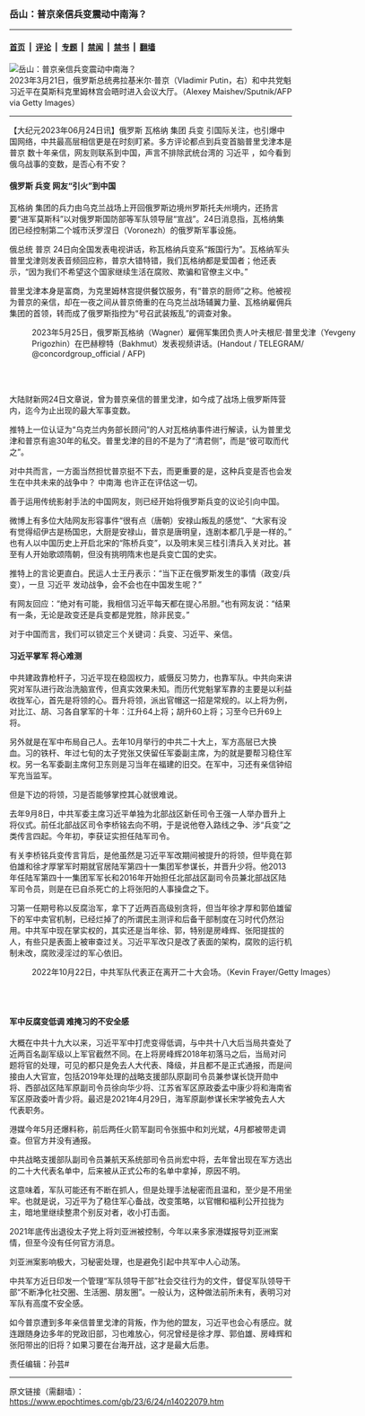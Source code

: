 ### 岳山：普京亲信兵变震动中南海？

---

#### [首页](../../../..?n14022079) &nbsp;|&nbsp; [评论](../../../../../epoch-comment?n14022079) &nbsp;|&nbsp; [专题](../../../../../epoch-special?n14022079) &nbsp;|&nbsp; [禁闻](../../../../../epoch-news?n14022079) &nbsp;|&nbsp; [禁书](../../../../../books?n14022079) &nbsp;|&nbsp; [翻墙](https://github.com/gfw-breaker/nogfw/blob/master/README.md?n14022079)


<div><img alt="岳山：普京亲信兵变震动中南海？" class="attachment-djy_600_400 size-djy_600_400 wp-post-image" src="https://i.epochtimes.com/assets/uploads/2023/06/id14014655-Xi-Jinping-Putin-GettyImages-1248967076-1200x653-600x400.jpg"/>
<div class="caption">
 2023年3月21日，俄罗斯总统弗拉基米尔‧普京（Vladimir Putin，右）和中共党魁习近平在莫斯科克里姆林宫会晤时进入会议大厅。（Alexey Maishev/Sputnik/AFP via Getty Images）
</div></div><hr/><div class="post_content" id="artbody" itemprop="articleBody">
 <!-- article content begin -->
 <p>
  【大纪元2023年06月24日讯】俄罗斯
  <ok href="https://www.epochtimes.com/gb/tag/%E7%93%A6%E6%A0%BC%E7%BA%B3.html">
   瓦格纳
  </ok>
  集团
  <ok href="https://www.epochtimes.com/gb/tag/%E5%85%B5%E5%8F%98.html">
   兵变
  </ok>
  引国际关注，也引爆中国网络，中共最高层相信更是在时刻盯紧。多方评论都点到兵变首脑普里戈津本是
  <ok href="https://www.epochtimes.com/gb/tag/%E6%99%AE%E4%BA%AC.html">
   普京
  </ok>
  数十年亲信，网友则联系到中国，声言不排除武统台湾的
  <ok href="https://www.epochtimes.com/gb/tag/%E4%B9%A0%E8%BF%91%E5%B9%B3.html">
   习近平
  </ok>
  ，如今看到俄乌战事的变数，是否心有不安？
 </p>
 <h4>
  俄罗斯
  <ok href="https://www.epochtimes.com/gb/tag/%E5%85%B5%E5%8F%98.html">
   兵变
  </ok>
  网友“引火”到中国
 </h4>
 <p>
  <ok href="https://www.epochtimes.com/gb/tag/%E7%93%A6%E6%A0%BC%E7%BA%B3.html">
   瓦格纳
  </ok>
  集团的兵力由乌克兰战场上开回俄罗斯边境州罗斯托夫州境内，还扬言要“进军莫斯科”以对俄罗斯国防部等军队领导层“宣战”。24日消息指，瓦格纳集团已经控制第二个城市沃罗涅日（Voronezh）的俄罗斯军事设施。
 </p>
 <p>
  俄总统
  <ok href="https://www.epochtimes.com/gb/tag/%E6%99%AE%E4%BA%AC.html">
   普京
  </ok>
  24日向全国发表电视讲话，称瓦格纳兵变系“叛国行为”。瓦格纳军头普里戈津则发表音频回应称，普京大错特错，我们瓦格纳都是爱国者；他还表示，“因为我们不希望这个国家继续生活在腐败、欺骗和官僚主义中。”
 </p>
 <p>
  普里戈津本身是富商，为克里姆林宫提供餐饮服务，有“普京的厨师”之称。他被视为普京的亲信，却在一夜之间从普京倚重的在乌克兰战场辅翼力量、瓦格纳雇佣兵集团的首领，转而成了俄罗斯指控为“号召武装叛乱”的调查对象。
 </p>
 <figure aria-describedby="caption-attachment-14016274" class="wp-caption aligncenter" id="attachment_14016274" style="width: 600px">
  <ok href="https://i.epochtimes.com/assets/uploads/2023/06/id14016274-000_33G64UN.jpg" target="_blank">
   <img alt="" class="size-large wp-image-14016274" src="https://i.epochtimes.com/assets/uploads/2023/06/id14016274-000_33G64UN-600x337.jpg"/>
  </ok>
  <br/><figcaption class="wp-caption-text" id="caption-attachment-14016274">
   2023年5月25日，俄罗斯瓦格纳（Wagner）雇佣军集团负责人叶夫根尼‧普里戈津（Yevgeny Prigozhin）在巴赫穆特（Bakhmut）发表视频讲话。(Handout / TELEGRAM/ @concordgroup_official / AFP)
  </figcaption><br/>
 </figure><br/>
 <p>
  大陆财新网24日文章说，曾为普京亲信的普里戈津，如今成了战场上俄罗斯阵营内，迄今为止出现的最大军事变数。
 </p>
 <p>
  推特上一位认证为“乌克兰内务部长顾问”的人对瓦格纳事件进行解读，认为普里戈津和普京有逾30年的私交。普里戈津的目的不是为了“清君侧”，而是“彼可取而代之”。
 </p>
 <p>
  对中共而言，一方面当然担忧普京挺不下去，而更重要的是，这种兵变是否也会发生在中共未来的战争中？
  <ok href="https://www.epochtimes.com/gb/tag/%E4%B8%AD%E5%8D%97%E6%B5%B7.html">
   中南海
  </ok>
  也许正在评估这一切。
 </p>
 <p>
  善于运用传统影射手法的中国网友，则已经开始将俄罗斯兵变的议论引向中国。
 </p>
 <p>
  微博上有多位大陆网友形容事件“很有点（唐朝）安禄山叛乱的感觉”、“大家有没有觉得绍伊古是杨国忠，大厨是安禄山，普京是唐明皇，连剧本都几乎是一样的。” ​也有人以中国历史上开启北宋的“陈桥兵变”，以及明末吴三桂引清兵入关对比。甚至有人开始歌颂隋朝，但没有挑明隋末也是兵变亡国的史实。
 </p>
 <p>
  推特上的言论更直白。民运人士王丹表示：“当下正在俄罗斯发生的事情（政变/兵变），一旦
  <ok href="https://www.epochtimes.com/gb/tag/%E4%B9%A0%E8%BF%91%E5%B9%B3.html">
   习近平
  </ok>
  发动战争，会不会也在中国发生呢？”
 </p>
 <p>
  有网友回应：“绝对有可能，我相信习近平每天都在提心吊胆。”也有网友说：“结果有一条，无论是政变还是兵变都是党胜，除非民变。”
 </p>
 <div data-testid="cellInnerDiv">
  <div class="css-1dbjc4n r-1igl3o0 r-qklmqi r-1adg3ll r-1ny4l3l">
   <div class="css-1dbjc4n">
    <article class="css-1dbjc4n r-1cuuowz r-1loqt21 r-18u37iz r-1ny4l3l r-1udh08x r-1qhn6m8 r-i023vh r-o7ynqc r-6416eg" data-testid="tweet" tabindex="0">
     <div class="css-1dbjc4n r-eqz5dr r-16y2uox r-1wbh5a2">
      <div class="css-1dbjc4n r-16y2uox r-1wbh5a2 r-1ny4l3l">
       <div class="css-1dbjc4n r-18u37iz">
        <div class="css-1dbjc4n r-1iusvr4 r-16y2uox r-1777fci r-kzbkwu">
         <div class="css-1dbjc4n">
          <div class="css-1dbjc4n r-1ta3fxp r-18u37iz r-1wtj0ep r-1s2bzr4 r-1mdbhws" id="id__7b8rl6dm4oo">
           <div class="css-1dbjc4n r-18u37iz r-1h0z5md">
            对于中国而言，我们可以锁定三个关键词：兵变、习近平、亲信。
           </div>
          </div>
         </div>
        </div>
       </div>
      </div>
     </div>
    </article>
   </div>
  </div>
 </div>
 <h4>
  习近平掌军 将心难测
 </h4>
 <p>
  中共建政靠枪杆子，习近平现在稳固权力，威慑反习势力，也靠军队。中共向来讲究对军队进行政治洗脑宣传，但真实效果未知。而历代党魁掌军靠的主要是以利益收拢军心，首先是将领的心。晋升将领，派出官帽这一招是常规的。以上将为例，对比江、胡、习各自掌军的十年：江升64上将；胡升60上将；习至今已升69上将。
 </p>
 <p>
  另外就是在军中布局自己人。去年10月举行的中共二十大上，军方高层已大换血。习的铁杆、年过七旬的太子党张又侠留任军委副主席，为的就是要帮习稳住军权。另一名军委副主席何卫东则是习当年在福建的旧交。在军中，习还有亲信钟绍军充当监军。
 </p>
 <p>
  但是下边的将领，习是否能够掌控其心就很难说。
 </p>
 <p>
  去年9月8日，中共军委主席习近平单独为北部战区新任司令王强一人举办晋升上将仪式。前任北部战区司令李桥铭去向不明，于是说他卷入路线之争、涉“兵变”之类传言四起。今年初，李获证实担任陆军司令。
 </p>
 <p>
  有关李桥铭兵变传言背后，是他虽然是习近平军改期间被提升的将领，但毕竟在郭伯雄和徐才厚掌军时期就官居陆军第四十一集团军参谋长，并晋升少将。他2013年任陆军第四十一集团军军长和2016年开始担任北部战区副司令员兼北部战区陆军司令员，则是在已自杀死亡的上将张阳的人事操盘之下。
 </p>
 <p>
  习第一任期号称以反腐治军，拿下了近两百高级别贪将，但当年徐才厚和郭伯雄留下的军中卖官机制，已经烂掉了的所谓民主测评和后备干部制度在习时代仍然沿用。中共军中现在掌实权的，其实还是当年徐、郭，特别是房峰辉、张阳提拔的人，有些只是表面上被审查过关。习近平军改只是改了表面的架构，腐败的运行机制未改，腐败浸淫过的军心依旧。
 </p>
 <figure aria-describedby="caption-attachment-13852812" class="wp-caption aligncenter" id="attachment_13852812" style="width: 600px">
  <ok href="https://i.epochtimes.com/assets/uploads/2022/10/id13852812-GettyImages-1435523829_light.jpg" target="_blank">
   <img alt="" class="size-large wp-image-13852812" src="https://i.epochtimes.com/assets/uploads/2022/10/id13852812-GettyImages-1435523829_light-600x401.jpg"/>
  </ok>
  <br/><figcaption class="wp-caption-text" id="caption-attachment-13852812">
   2022年10月22日，中共军队代表正在离开二十大会场。（Kevin Frayer/Getty Images）
  </figcaption><br/>
 </figure><br/>
 <h4>
  军中反腐变低调 难掩习的不安全感
 </h4>
 <p>
  大概在中共十九大以来，习近平军中打虎变得低调，与中共十八大后当局共查处了近两百名副军级以上军官截然不同。在上将房峰辉2018年初落马之后，当局对问题将官的处理，可见的都只是免去人大代表、降级，并且都不是正式通报，而是间接由人大官宣，包括2019年处理的战略支援部队原副司令员兼参谋长饶开勋中将、西部战区陆军原副司令员徐向华少将、江苏省军区原政委孟中康少将和海南省军区原政委叶青少将。最迟是2021年4月29日，海军原副参谋长宋学被免去人大代表职务。
 </p>
 <p>
  港媒今年5月还爆料称，前后两任火箭军副司令张振中和刘光斌，4月都被带走调查。但官方并没有通报。
 </p>
 <p>
  中共战略支援部队副司令员兼航天系统部司令员尚宏中将，去年曾出现在军方选出的二十大代表名单中，后来被从正式公布的名单中拿掉，原因不明。
 </p>
 <p>
  这意味着，军队可能还有不断在抓人，但是处理手法秘密而且温和，至少是不用坐牢。也就是说，习近平为了稳住军心备战，改变策略，以官帽和福利公开拉拢为主，暗地里继续整肃个别反对者，收小打击面。
 </p>
 <p>
  2021年底传出退役太子党上将刘亚洲被控制，今年以来多家港媒报导刘亚洲案情，但至今没有任何官方消息。
 </p>
 <p>
  刘亚洲案影响极大，习秘密处理，也是避免引起中共军中人心动荡。
 </p>
 <p>
  中共军方近日印发一个管理“军队领导干部”社会交往行为的文件，督促军队领导干部“不断净化社交圈、生活圈、朋友圈”。一般认为，这种做法前所未有，表明习对军队有高度不安全感。
 </p>
 <p>
  如今普京遭到多年亲信普里戈津的背叛，作为他的盟友，习近平也会心有感应。就连跟随身边多年的党政旧部，习也难放心，何况曾经是徐才厚、郭伯雄、房峰辉和张阳带出的旧将？如果习要在台海开战，这才是最大后患。
 </p>
 <p>
  责任编辑：孙芸#
 </p>
 <!-- article content end -->
 <div id="below_article_ad">
 </div>
</div>


---

原文链接（需翻墙）：https://www.epochtimes.com/gb/23/6/24/n14022079.htm